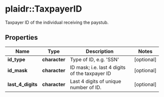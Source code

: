 # plaidr::TaxpayerID

Taxpayer ID of the individual receiving the paystub.

## Properties
Name | Type | Description | Notes
------------ | ------------- | ------------- | -------------
**id_type** | **character** | Type of ID, e.g. &#39;SSN&#39; | [optional] 
**id_mask** | **character** | ID mask; i.e. last 4 digits of the taxpayer ID | [optional] 
**last_4_digits** | **character** | Last 4 digits of unique number of ID. | [optional] 


